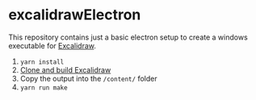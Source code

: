 # excalidrawElectron

This repository contains just a basic electron setup to create a windows executable for [Excalidraw](https://github.com/excalidraw/excalidraw).

1. `yarn install`
2. [Clone and build Excalidraw](https://github.com/excalidraw/excalidraw#readme)
3. Copy the output into the `/content/` folder
4. `yarn run make`